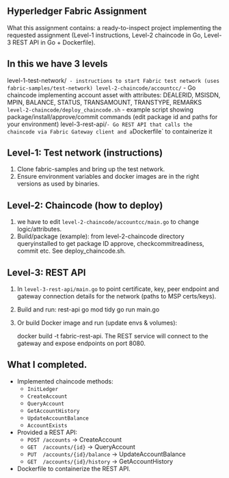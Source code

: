 ## Hyperledger Fabric Assignment

What this assignment contains: a ready-to-inspect project implementing the requested assignment (Level-1 instructions, Level-2 chaincode in Go, Level-3 REST API in Go + Dockerfile).

## In this we have 3 levels
level-1-test-network/` - instructions to start Fabric test network (uses fabric-samples/test-network)
level-2-chaincode/accountcc/` - Go chaincode implementing account asset with attributes:
DEALERID, MSISDN, MPIN, BALANCE, STATUS, TRANSAMOUNT, TRANSTYPE, REMARKS`
level-2-chaincode/deploy_chaincode.sh` - example script showing package/install/approve/commit commands (edit package id and paths for your environment)
level-3-rest-api/` - Go REST API that calls the chaincode via Fabric Gateway client and a `Dockerfile` to containerize it


## Level-1: Test network (instructions)
1. Clone fabric-samples and bring up the test network.
2. Ensure environment variables and docker images are in the right versions as used by binaries.

## Level-2: Chaincode (how to deploy)
1. we have to edit `level-2-chaincode/accountcc/main.go`  to change logic/attributes.
2. Build/package (example):
from level-2-chaincode directory
queryinstalled to get package ID
approve, checkcommitreadiness, commit etc. See deploy_chaincode.sh.

## Level-3: REST API
1. In `level-3-rest-api/main.go` to point certificate, key, peer endpoint and gateway connection details for the network (paths to MSP certs/keys).
2. Build and run:
   rest-api
   go mod tidy
   go run main.go

3. Or build Docker image and run (update envs & volumes):
   
   docker build -t fabric-rest-api.
   The REST service will connect to the gateway and expose endpoints on port 8080.

## What I completed.
- Implemented chaincode methods:
  - `InitLedger`
  - `CreateAccount`
  - `QueryAccount`
  - `GetAccountHistory`
  - `UpdateAccountBalance`
  - `AccountExists`
- Provided a REST API:
  - `POST /accounts` -> CreateAccount
  - `GET  /accounts/{id}` -> QueryAccount
  - `PUT  /accounts/{id}/balance` -> UpdateAccountBalance
  - `GET  /accounts/{id}/history` -> GetAccountHistory
- Dockerfile to containerize the REST API.
